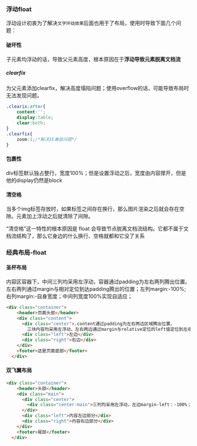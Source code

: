 ### 浮动float

浮动设计初衷为了解决`文字环绕效果`后面也用于了布局，使用时导致下面几个问题：

#### 破坏性

子元素均浮动的话，导致父元素高度，根本原因在于**浮动导致元素脱离文档流**

##### clearfix

为父元素添加clearfix，解决高度塌陷问题；使用overflow的话，可能导致布局时无法发现问题。

~~~css
.clearix:after{
	content:'';
    display:table;
    clear:both;
}
.clearfix{
    zoom:1;/*解决IE兼容问题*/
}
~~~

#### 包裹性

div标签默认独占整行，宽度100%；但是设置浮动之后，宽度由内容撑开，但是他的display仍然是block

#### 清空格

当多个img标签存放时，如果标签之间存在换行，那么图片渲染之后就会存在空隙。元素加上浮动之后就清除了间隙。

“清空格”这一特性的根本原因是 float 会导致节点脱离文档流结构。它都不属于文档流结构了，那么它身边的什么换行、空格就都和它没了关系

### 经典布局-float

#### 圣杯布局

内容区容器下，中间三列均采用左浮动，容器通过padding为左右两列腾出位置。左右两列通过margin与相对定位到达padding腾出的位置；左列margin:-100%;右列margin:-自身宽度；中间列宽度100%实现自适应；

~~~html
<div class="container">
    <header>页面头部</header>
    <div class="content">
      <div class="center">.content通过padding为左右两边区域腾出位置，
        三块内容均采用左浮动，左右两边通过margin与relative定位的left值定位到左右两边</div>
      <div class="left">左边</div>
      <div class="right">右边</div>
    </div>
    <footer>这是页面底部</footer>
  </div>
~~~

#### 双飞翼布局

~~~html
<div class="container">
    <header>头部</header>
    <div class="main">
      <div class="center">
        <div class="center-main">三列均采用左浮动，左边margin-left：-100%；右边：margin-left：-自身宽；中间列多加一层容器，通过margin为左右两列撑开空位</div>
      </div>
      <div class="left">内容左边部分</div>
      <div class="right">内容右边部分</div>
    </div>
    <footer>尾部</footer>
  </div>
~~~

